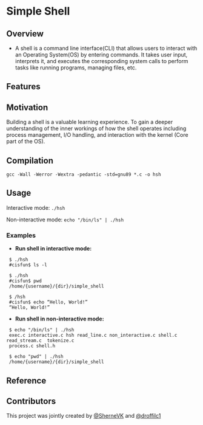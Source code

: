 # Simple Shell
## Overview
- A shell is a command line interface(CLI) that allows users to interact with an Operating System(OS) by entering commands. It takes user input, interprets it, and executes the corresponding system calls to perform tasks like running programs, managing files, etc.

## Features

## Motivation

Building a shell is a valuable learning experience. To gain a deeper understanding of the inner workings of how the shell operates including process management, I/O handling, and interaction with the kernel (Core part of the OS).

## Compilation
```shell
gcc -Wall -Werror -Wextra -pedantic -std=gnu89 *.c -o hsh 
```

## Usage

Interactive mode: ```./hsh```

Non-interactive mode: ```echo "/bin/ls" | ./hsh```

### Examples

* **Run shell in interactive mode:**

```shell
 $ ./hsh
 #cisfun$ ls -l
```
```shell
 $ ./hsh
 #cisfun$ pwd
 /home/{username}/{dir}/simple_shell
```
```shell
 $ /hsh
 #cisfun$ echo “Hello, World!”
 “Hello, World!”
```
* **Run shell in non-interactive mode:**

```shell
 $ echo "/bin/ls" | ./hsh
 exec.c interactive.c hsh read_line.c non_interactive.c shell.c  read_stream.c  tokenize.c
 process.c shell.h
```
```shell
 $ echo "pwd" | ./hsh
 /home/{username}/{dir}/simple_shell
```


## Reference

## Contributors

This project was jointly created by [@SherneVK](https://github.com/SherneVK) and [@droffilc1](https://www.github.com/droffilc1)
